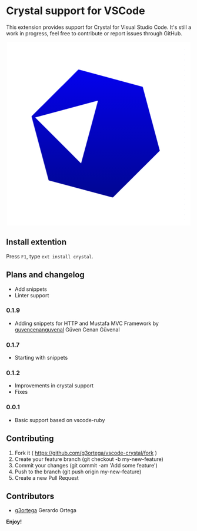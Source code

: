 # Crystal support for VSCode

This extension provides support for Crystal for Visual Studio Code. It's still a work in progress, feel free to contribute or report issues through GitHub.

<p align="center">
    <img src="images/crystal.png?raw=true" />
</p>

## Install extention
Press `F1`, type `ext install crystal`.

## Plans and changelog

- Add snippets
- Linter support

### 0.1.9

- Adding snippets for HTTP and Mustafa MVC Framework by [guvencenanguvenal](https://github.com/guvencenanguvenal) Güven Cenan Güvenal

### 0.1.7

- Starting with snippets

### 0.1.2

- Improvements in crystal support
- Fixes

### 0.0.1

- Basic support based on vscode-ruby


## Contributing

1. Fork it ( https://github.com/g3ortega/vscode-crystal/fork )
2. Create your feature branch (git checkout -b my-new-feature)
3. Commit your changes (git commit -am 'Add some feature')
4. Push to the branch (git push origin my-new-feature)
5. Create a new Pull Request

## Contributors

- [g3ortega](https://github.com/g3ortega) Gerardo Ortega


**Enjoy!**